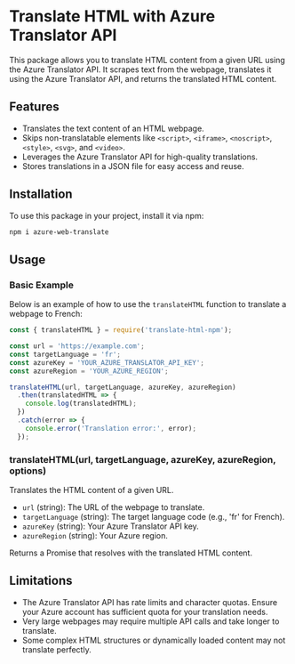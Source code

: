 # Translate HTML with Azure Translator API

This package allows you to translate HTML content from a given URL using the Azure Translator API. It scrapes text from the webpage, translates it using the Azure Translator API, and returns the translated HTML content.

## Features

- Translates the text content of an HTML webpage.
- Skips non-translatable elements like `<script>`, `<iframe>`, `<noscript>`, `<style>`, `<svg>`, and `<video>`.
- Leverages the Azure Translator API for high-quality translations.
- Stores translations in a JSON file for easy access and reuse.

## Installation

To use this package in your project, install it via npm:

```bash
npm i azure-web-translate
```

## Usage

### Basic Example

Below is an example of how to use the `translateHTML` function to translate a webpage to French:

```javascript
const { translateHTML } = require('translate-html-npm');

const url = 'https://example.com';
const targetLanguage = 'fr';
const azureKey = 'YOUR_AZURE_TRANSLATOR_API_KEY';
const azureRegion = 'YOUR_AZURE_REGION';

translateHTML(url, targetLanguage, azureKey, azureRegion)
  .then(translatedHTML => {
    console.log(translatedHTML);
  })
  .catch(error => {
    console.error('Translation error:', error);
  });
```

### translateHTML(url, targetLanguage, azureKey, azureRegion, options)

Translates the HTML content of a given URL.

- `url` (string): The URL of the webpage to translate.
- `targetLanguage` (string): The target language code (e.g., 'fr' for French).
- `azureKey` (string): Your Azure Translator API key.
- `azureRegion` (string): Your Azure region.

Returns a Promise that resolves with the translated HTML content.


## Limitations

- The Azure Translator API has rate limits and character quotas. Ensure your Azure account has sufficient quota for your translation needs.
- Very large webpages may require multiple API calls and take longer to translate.
- Some complex HTML structures or dynamically loaded content may not translate perfectly.
